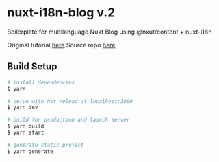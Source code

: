 # nuxt-i18n-blog v.2

Boilerplate for multilanguage Nuxt Blog using @nxut/content + nuxt-i18n

Original tutorial [here](https://alvarosaburido.dev/blog/multi-language-blog-with-nuxt-content)
Source repo [here](https://github.com/alvarosaburido/nuxt-i18n-blog)

## Build Setup

```bash
# install dependencies
$ yarn

# serve with hot reload at localhost:3000
$ yarn dev

# build for production and launch server
$ yarn build
$ yarn start

# generate static project
$ yarn generate
```
